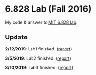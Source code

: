 # 6.828 Lab (Fall 2016)

My code & answer to [MIT 6.828 lab](https://pdos.csail.mit.edu/6.828/2016/).

## Update 

**2/12/2019**: Lab1 finished. ([report](https://liucy1998.github.io/2019/02/12/MIT%206.828%20Lab%201:%20Booting%20a%20PC/))

**3/5/2019**: Lab2 finished. ([report](https://liucy1998.github.io/2019/02/16/MIT-6-828-Lab-2-Memory-Management/))

**3/10/2019**: Lab3 finished. ([report](https://liucy1998.github.io/2019/03/07/MIT-6-828-Lab-3-User-Environments/))

